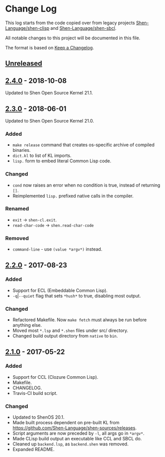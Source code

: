 # Change Log

This log starts from the code copied over from legacy projects [Shen-Language/shen-clisp](https://github.com/Shen-Language/shen-clisp) and [Shen-Language/shen-sbcl](https://github.com/Shen-Language/shen-sbcl).

All notable changes to this project will be documented in this file.

The format is based on [Keep a Changelog](http://keepachangelog.com/).

## [Unreleased]

## [2.4.0] - 2018-10-08

Updated to Shen Open Source Kernel 21.1.

## [2.3.0] - 2018-06-01

Updated to Shen Open Source Kernel 21.0.

### Added
- `make release` command that creates os-specific archive of compiled binaries.
- `dict.kl` to list of KL imports.
- `lisp.` form to embed literal Common Lisp code.

### Changed
- `cond` now raises an error when no condition is true, instead of returning `[]`.
- Reimplemented `lisp.` prefixed native calls in the compiler.

### Renamed
- `exit` -> `shen-cl.exit`.
- `read-char-code` -> `shen.read-char-code`

### Removed
- `command-line` - use `(value *argv*)` instead.

## [2.2.0] - 2017-08-23

### Added
- Support for ECL (Embeddable Common Lisp).
- `-q`|`--quiet` flag that sets `*hush*` to true, disabling most output.

### Changed
- Refactored Makefile. Now `make fetch` must always be run before anything else.
- Moved most `*.lsp` and `*.shen` files under src/ directory.
- Changed build output directory from `native` to `bin`.

## [2.1.0] - 2017-05-22

### Added
- Support for CCL (Clozure Common Lisp).
- Makefile.
- CHANGELOG.
- Travis-CI build script.

### Changed
- Updated to ShenOS 20.1.
- Made built process dependent on pre-built KL from https://github.com/Shen-Language/shen-sources/releases.
- Script arguments are now preceded by `-l`, all args go in `*argv*`.
- Made CLisp build output an executable like CCL and SBCL do.
- Cleaned up `backend.lsp`, as `backend.shen` was removed.
- Expanded README.

[Unreleased]: https://github.com/Shen-Language/shen-cl/compare/v2.4.0...HEAD
[2.4.0]: https://github.com/Shen-Language/shen-cl/compare/v2.3.0...v2.4.0
[2.3.0]: https://github.com/Shen-Language/shen-cl/compare/v2.2.0...v2.3.0
[2.2.0]: https://github.com/Shen-Language/shen-cl/compare/v2.1.0...v2.2.0
[2.1.0]: https://github.com/Shen-Language/shen-cl/compare/031d8f2a4bcdf95987dc074985875c24d6caa2f3...v2.1.0
